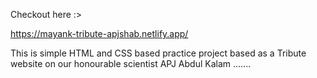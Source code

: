 Checkout here :>

https://mayank-tribute-apjshab.netlify.app/

  This is simple HTML and CSS based practice project based as a Tribute website on our honourable scientist APJ Abdul Kalam .......
